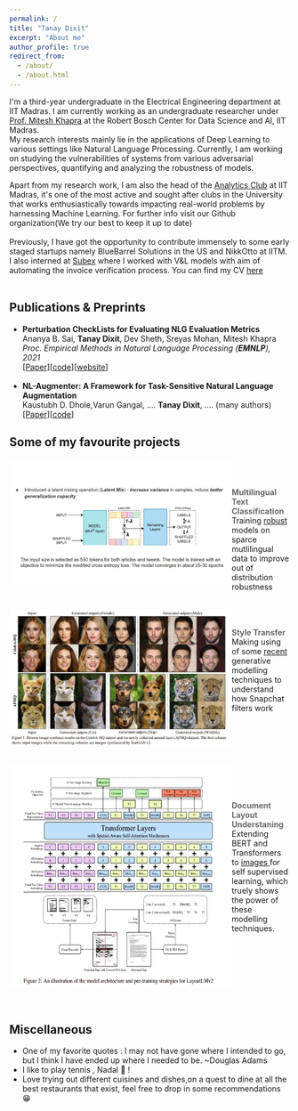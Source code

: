 ```yaml
---
permalink: /
title: "Tanay Dixit"
excerpt: "About me"
author_profile: true
redirect_from: 
  - /about/
  - /about.html
---
```


I'm a third-year undergraduate in the Electrical Engineering department at IIT Madras. I am currently working as an undergraduate researcher under [Prof. Mitesh Khapra](https://www.cse.iitm.ac.in/~miteshk/) at the Robert Bosch Center for Data Science and AI, IIT Madras.<br> My research interests mainly lie in the applications of Deep Learning to various settings like Natural Language Processing. Currently, I am working on studying the vulnerabilities of systems from various adversarial perspectives, quantifying and analyzing the robustness of models.<br>

Apart from my research work, I am also the head of the [Analytics Club](https://github.com/analytics-club-iitm) at IIT Madras, it's one of the most active and sought after clubs in the University that works enthusiastically towards impacting real-world problems by harnessing Machine Learning. For further info visit our Github organization(We try our best to keep it up to date) <br> <br> Previously, I have got the opportunity to contribute immensely to some early staged startups namely BlueBarrel Solutions in the US and NikkOtto at IITM. I also interned at [Subex](https://www.subex.com/ai-labs/) where I worked with V&L models with aim of automating the invoice verification process. You can find my CV [here](https://drive.google.com/file/d/1VLkrn2bQOkn7a-xxT1GjJGyPUfiZgZXE/view?usp=sharing)<br><br>

## Publications & Preprints
+ **Perturbation CheckLists for Evaluating NLG Evaluation Metrics** <br>
Ananya B. Sai, **Tanay Dixit**, Dev Sheth, Sreyas Mohan, Mitesh Khapra <br>
*Proc. Empirical Methods in Natural Language Processing (**EMNLP**), 2021* <br>
[[Paper](http://arxiv.org/abs/2109.05771)][[code](https://github.com/iitmnlp/EvalEval)][[website](https://iitmnlp.github.io/EvalEval/)] <br><br>
+ **NL-Augmenter: A Framework for Task-Sensitive Natural Language Augmentation** <br>
Kaustubh D. Dhole,Varun Gangal, .... **Tanay Dixit**, .... (many authors) <br>
[[Paper](https://arxiv.org/abs/2112.02721)][[code](https://github.com/GEM-benchmark/NL-Augmenter)]
## Some of my favourite projects
<p>
  <a href="https://github.com/vasudevgupta7/Bridgei2i-Winning-Solutions" title="Redirect to homepage">
    <img align="left" src="images/text_stuff.jpg" width="400px"/>
  </a>
</p>
<br><br> <br>
<span align ='center' style="color:DimGray; font-weight:700">Multilingual Text Classification </span> <br>
 Training <a href="https://arxiv.org/pdf/2012.15699.pdf">robust</a> models on sparce mutlilingual data to improve out of distribution robustness

<br clear="left"/>
<br> 
<p>
  <a href="https://github.com/analytics-club-iitm/MiniProject-Style-Transfer" title="Redirect to homepage">
    <img align="left" src="images/starganv2.jpg" width="400px"/>
  </a>
</p>
<br><br>
<span align ='center' style="color:DimGray; font-weight:700" >Style Transfer </span><br> Making using of some <a href="https://arxiv.org/abs/1912.01865">recent</a> generative modelling techniques to understand how Snapchat filters work

<br clear="left"/>
<br>
<p>
  <a href="https://github.com/tanay2001/Subex-Hackathon" title="Redirect to homepage">
    <img align="left" src="images/layoutlm.jpg" width="400px" height ="400px"/>
  </a>
</p>
<br><br> <br>
<p >
<span align ='center' style="color:DimGray; font-weight:700">Document Layout Understaning </span> <br> 
Extending BERT and Transformers to <a href ="https://arxiv.org/abs/2012.14740">images </a> for self supervised learning, which truely shows the power of these modelling techniques.
</p>

<br clear="left"/>
<br><br>


## Miscellaneous
- One of my favorite quotes : I may not have gone where I intended to go, but I think I have ended up where I needed to be. ~Douglas Adams
- I like to play tennis , Nadal 🐐 !
- Love trying out different cuisines and dishes,on a quest to dine at all the best restaurants that exist, feel free to drop in some recommendations 😁

